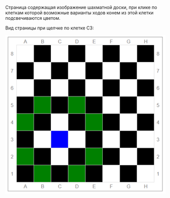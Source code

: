 Страница содержащая изображение шахматной доски, 
при клике по клеткам которой возможные варианты ходов конем из этой клетки подсвечиваются цветом.

Вид страницы при щелчке по клетке C3:

![area](img/knight_move2d.png)


